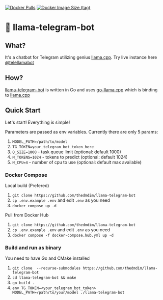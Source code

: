 [![Docker Pulls](https://img.shields.io/docker/pulls/thedmdim/llama-telegram-bot)](https://hub.docker.com/r/thedmdim/llama-telegram-bot)
[![Docker Image Size (tag)](https://img.shields.io/docker/image-size/thedmdim/llama-telegram-bot/latest)](https://hub.docker.com/r/thedmdim/llama-telegram-bot)


# 🦙 llama-telegram-bot

## What?
It's a chatbot for Telegram utilizing genius [llama.cpp](https://github.com/ggerganov/llama.cpp). Try live instance here [@telellamabot](https://t.me/telellamabot)

## How?
[llama-telegram-bot](https://github.com/thedmdim/llama-telegram-bot) is written in Go and uses [go-llama.cpp](https://github.com/go-skynet/go-llama.cpp) which is binding to [llama.cpp](https://github.com/ggerganov/llama.cpp)

## Quick Start
Let's start! Everything is simple!

Parameters are passed as env variables. Currently there are only 5 params:

1. `MODEL_PATH=/path/to/model`
2. `TG_TOKEN=your_telegram_bot_token_here`
3. `Q_SIZE=1000` - task queue limit (optional: default 1000)
4. `N_TOKENS=1024` - tokens to predict (optional: default 1024)
5. `N_CPU=4` - number of cpu to use (optional: default max available)

### Docker Compose
Local build (Prefered)
1. `git clone https://github.com/thedmdim/llama-telegram-bot`
2. `cp .env.example .env` and edit `.env` as you need
3. `docker compose up -d`

Pull from Docker Hub
1. `git clone https://github.com/thedmdim/llama-telegram-bot`
2. `cp .env.example .env` and edit `.env` as you need
3. `docker compose -f docker-compose.hub.yml up -d`

### Build and run as binary
You need to have Go and CMake installed
1. `git clone  --recurse-submodules https://github.com/thedmdim/llama-telegram-bot`
2. `cd llama-telegram-bot && make`
4. `go build .`
5. `env TG_TOKEN=<your_telegram_bot_token> MODEL_PATH=/path/to/your/model ./llama-telegram-bot`